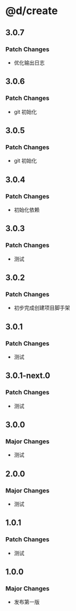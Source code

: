 # @d/create

## 3.0.7

### Patch Changes

- 优化输出日志

## 3.0.6

### Patch Changes

- git 初始化

## 3.0.5

### Patch Changes

- git 初始化

## 3.0.4

### Patch Changes

- 初始化依赖

## 3.0.3

### Patch Changes

- 测试

## 3.0.2

### Patch Changes

- 初步完成创建项目脚手架

## 3.0.1

### Patch Changes

- 测试

## 3.0.1-next.0

### Patch Changes

- 测试

## 3.0.0

### Major Changes

- 测试

## 2.0.0

### Major Changes

- 测试

## 1.0.1

### Patch Changes

- 测试

## 1.0.0

### Major Changes

- 发布第一版
